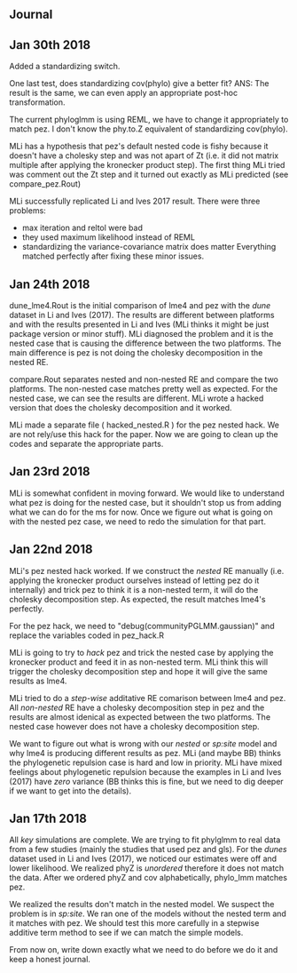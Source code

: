 ## Journal

## Jan 30th 2018

Added a standardizing switch.

One last test, does standardizing cov(phylo) give a better fit?
ANS: The result is the same, we can even apply an appropriate post-hoc transformation.

The current phyloglmm is using REML, we have to change it appropriately to match pez.
I don't know the phy.to.Z equivalent of standardizing cov(phylo).

MLi has a hypothesis that pez's default nested code is fishy because it doesn't have a cholesky step and was not apart of Zt (i.e. it did not matrix multiple after applying the kronecker product step). 
The first thing MLi tried was comment out the Zt step and it turned out exactly as MLi predicted (see compare_pez.Rout)

MLi successfully replicated Li and Ives 2017 result.
There were three problems:
- max iteration and reltol were bad
- they used maximum likelihood instead of REML
- standardizing the variance-covariance matrix does matter
Everything matched perfectly after fixing these minor issues. 

## Jan 24th 2018

dune_lme4.Rout is the initial comparison of lme4 and pez with the _dune_ dataset in Li and Ives (2017).
The results are different between platforms and with the results presented in Li and Ives (MLi thinks it might be just package version or minor stuff).
MLi diagnosed the problem and it is the nested case that is causing the difference between the two platforms.
The main difference is pez is not doing the cholesky decomposition in the nested RE.

compare.Rout separates nested and non-nested RE and compare the two platforms. 
The non-nested case matches pretty well as expected. 
For the nested case, we can see the results are different. 
MLi wrote a hacked version that does the cholesky decomposition and it worked.


MLi made a separate file ( hacked_nested.R ) for the pez nested hack.
We are not rely/use this hack for the paper.
Now we are going to clean up the codes and separate the appropriate parts. 

## Jan 23rd 2018

MLi is somewhat confident in moving forward. 
We would like to understand what pez is doing for the nested case, but it shouldn't stop us from adding what we can do for the ms for now.
Once we figure out what is going on with the nested pez case, we need to redo the simulation for that part.


## Jan 22nd 2018

MLi's pez nested hack worked. 
If we construct the _nested_ RE manually (i.e. applying the kronecker product ourselves instead of letting pez do it internally) and trick pez to think it is a non-nested term, it will do the cholesky decomposition step. 
As expected, the result matches lme4's perfectly. 

For the pez hack, we need to "debug(communityPGLMM.gaussian)" and replace the variables coded in pez_hack.R

MLi is going to try to _hack_ pez and trick the nested case by applying the kronecker product and feed it in as non-nested term.
MLi think this will trigger the cholesky decomposition step and hope it will give the same results as lme4.

MLi tried to do a _step-wise_ additative RE comarison between lme4 and pez. 
All _non-nested_ RE have a cholesky decomposition step in pez and the results are almost idenical as expected between the two platforms.
The nested case however does not have a cholesky decomposition step.

We want to figure out what is wrong with our _nested_ or _sp:site_ model and why lme4 is producing different results as pez.
MLi (and maybe BB) thinks the phylogenetic repulsion case is hard and low in priority. 
MLi have mixed feelings about phylogenetic repulsion because the examples in Li and Ives (2017) have _zero_ variance (BB thinks this is fine, but we need to dig deeper if we want to get into the details). 


## Jan 17th 2018

All _key_ simulations are complete. We are trying to fit phylglmm to real data from a few studies (mainly the studies that used pez and gls). For the _dunes_ dataset used in Li and Ives (2017), we noticed our estimates were off and lower likelihood. 
We realized phyZ is _unordered_ therefore it does not match the data. After we ordered phyZ and cov alphabetically, phylo_lmm matches pez. 

We realized the results don't match in the nested model. 
We suspect the problem is in _sp:site_. We ran one of the models without the nested term and it matches with pez. 
We should test this more carefully in a stepwise additive term method to see if we can match the simple models.

From now on, write down exactly what we need to do before we do it and keep a honest journal.
